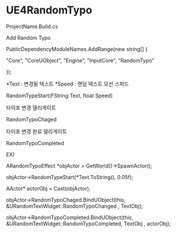 # UE4RandomTypo


ProjectName.Build.cs


Add Random Typo


PublicDependencyModuleNames.AddRange(new string[] { 

"Core", "CoreUObject", "Engine", "InputCore", "RandomTypo" 


});
  
  
  
 *Text : 변경될 텍스트
 *Speed : 랜덤 텍스트 모션 스피드
 
 
RandomTypeStart(FString Text, float Speed)


타이포 변경 델리게이트

RandomTypoChaged

타이포 변경 완료 델리게이트 

RandomTypoCompleted




EX)

ARandomTypoEffect *objActor = GetWorld()->SpawnActor<ARandomTypoEffect>();
  
  
objActor->RandomTypeStart(*Text.ToString(), 0.05f);
  
  
AActor* actorObj = Cast<AActor>(objActor);  
  
  
objActor->RandomTypoChaged.BindUObject(this, &URandomTextWidget::RandomTypoChanged , TextObj);
  
  
objActor->RandomTypoCompleted.BindUObject(this, &URandomTextWidget::RandomTypoCompleted, TextObj , actorObj);
